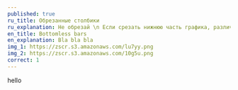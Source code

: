 ```yaml
---
published: true
ru_title: Обрезанные столбики
ru_explanation: Не обрезай \n Если срезать нижнюю часть графика, различия в высоте столбцов будут видны лучше. Но площади перестатут быть пропорциональны значениям. Появится впечатление, что значения столбцов отличаются сильнее, чем на самом деле
en_title: Bottomless bars
en_explanation: Bla bla bla
img_1: https://zscr.s3.amazonaws.com/lu7yy.png
img_2: https://zscr.s3.amazonaws.com/10g5u.png
correct: 1
---
```


hello
